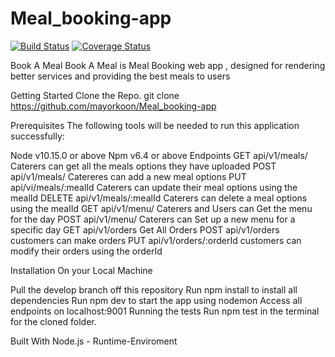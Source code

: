 # Meal_booking-app

[![Build Status](https://travis-ci.org/mayorkoon/Meal_booking-app.svg?branch=develop)](https://travis-ci.org/mayorkoon/Meal_booking-app)
[![Coverage Status](https://coveralls.io/repos/github/mayorkoon/Meal_booking-app/badge.svg?branch=feature%2Fcoveralls)](https://coveralls.io/github/mayorkoon/Meal_booking-app?branch=feature%2Fcoveralls)

Book A Meal
Book A Meal is Meal Booking web app , designed for rendering better services and providing the best meals to users

Getting Started
Clone the Repo.
git clone https://github.com/mayorkoon/Meal_booking-app

Prerequisites
The following tools will be needed to run this application successfully:

Node v10.15.0 or above
Npm v6.4 or above
Endpoints
GET api/v1/meals/ Caterers can get all the meals options they have uploaded
POST api/v1/meals/ Catereres can add a new meal options 
PUT api/vi/meals/:mealId Caterers can update their meal options using the mealId
DELETE api/v1/meals/:mealId Caterers can delete a meal options using the mealId
GET api/v1/menu/ Caterers and Users can Get the menu for the day
POST api/v1/menu/ Caterers can Set up a new menu for a specific day
GET api/v1/orders Get All Orders
POST api/v1/orders customers can make orders
PUT api/v1/orders/:orderId customers can modify their orders using the orderId

Installation
On your Local Machine

Pull the develop branch off this repository
Run npm install to install all dependencies
Run npm dev to start the app using nodemon
Access all endpoints on localhost:9001
Running the tests
Run npm test in the terminal for the cloned folder.

Built With
Node.js - Runtime-Enviroment
